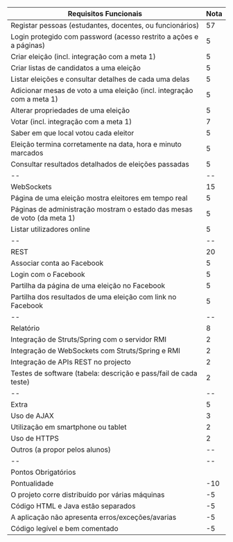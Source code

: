 
|Requisitos Funcionais  |Nota
|---------|---------
|Registar pessoas (estudantes, docentes, ou funcionários) | 57
|Login protegido com password (acesso restrito a ações e a páginas) | 5
|Criar eleição (incl. integração com a meta 1) | 5
|Criar listas de candidatos a uma eleição | 5
|Listar eleições e consultar detalhes de cada uma delas | 5
|Adicionar mesas de voto a uma eleição (incl. integração com a meta 1) | 5
|Alterar propriedades de uma eleição | 5
|Votar (incl. integração com a meta 1) | 7 
|Saber em que local votou cada eleitor | 5
|Eleição termina corretamente na data, hora e minuto marcados | 5
|Consultar resultados detalhados de eleições passadas | 5
-- | --
|WebSockets | 15
|Página de uma eleição mostra eleitores em tempo real | 5
|Páginas de administração mostram o estado das mesas de voto (da meta 1) | 5
|Listar utilizadores online | 5
-- | --
|REST | 20
|Associar conta ao Facebook | 5
|Login com o Facebook | 5
|Partilha da página de uma eleição no Facebook | 5
|Partilha dos resultados de uma eleição com link no Facebook | 5
-- | --
|Relatório | 8 
|Integração de Struts/Spring com o servidor RMI | 2
|Integração de WebSockets com Struts/Spring e RMI | 2
|Integração de APIs REST no projecto | 2
|Testes de software (tabela: descrição e pass/fail de cada teste) | 2
-- | --
|Extra | 5
|Uso de AJAX | 3
|Utilização em smartphone ou tablet | 2
|Uso de HTTPS | 2
|Outros (a propor pelos alunos) | --
-- | --
|Pontos Obrigatórios | 
|Pontualidade | -10
|O projeto corre distribuído por várias máquinas | -5
|Código HTML e Java estão separados | -5
|A aplicação não apresenta erros/exceções/avarias | -5
|Código legível e bem comentado | -5
